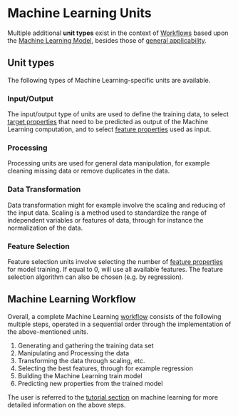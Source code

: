 # Machine Learning Units

Multiple additional **unit types** exist in the context of [Workflows](../../workflows/overview.md) based upon the [Machine Learning Model](overview.md), besides those of [general applicability](../../workflows/components/units.md).

## Unit types

The following types of Machine Learning-specific units are available.

### Input/Output

The input/output type of units are used to define the training data, to select [target properties](../../properties/classification/machine-learning.md) that need to be predicted as output of the Machine Learning computation, and to select [feature properties](../../properties/classification/machine-learning.md) used as input.

### Processing

Processing units are used for general data manipulation, for example cleaning missing data or remove duplicates in the data.
 
### Data Transformation

Data transformation might for example involve the scaling and reducing of the input data. Scaling is a method used to standardize the range of independent variables or features of data, through for instance the normalization of the data.
 
### Feature Selection

Feature selection units involve selecting the number of [feature properties](../../properties/classification/machine-learning.md) for model training. If equal to 0, will use all available features. The feature selection algorithm can also be chosen (e.g. by regression).

## Machine Learning Workflow

Overall, a complete Machine Learning [workflow](../../workflows/overview.md) consists of the following multiple steps, operated in a sequential order through the implementation of the above-mentioned units.

1. Generating and gathering the training data set
2. Manipulating and Processing the data 
3. Transforming the data through scaling, etc.
4. Selecting the best features, through for example regression
5. Building the Machine Learning train model
6. Predicting new properties from the trained model

The user is referred to the [tutorial section](../../tutorials/machine-learning/overview.md) on machine learning for more detailed information on the above steps.
